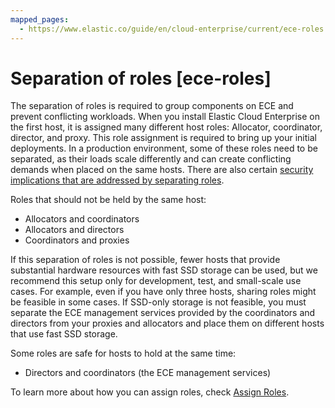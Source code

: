 ```yaml
---
mapped_pages:
  - https://www.elastic.co/guide/en/cloud-enterprise/current/ece-roles.html
---
```


# Separation of roles [ece-roles]

The separation of roles is required to group components on ECE and prevent conflicting workloads. When you install Elastic Cloud Enterprise on the first host, it is assigned many different host roles: Allocator, coordinator, director, and proxy. This role assignment is required to bring up your initial deployments. In a production environment, some of these roles need to be separated, as their loads scale differently and can create conflicting demands when placed on the same hosts. There are also certain [security implications that are addressed by separating roles](../../security/secure-your-elastic-cloud-enterprise-installation.md#ece-securing-vectors).

Roles that should not be held by the same host:

* Allocators and coordinators
* Allocators and directors
* Coordinators and proxies

If this separation of roles is not possible, fewer hosts that provide substantial hardware resources with fast SSD storage can be used, but we recommend this setup only for development, test, and small-scale use cases. For example, even if you have only three hosts, sharing roles might be feasible in some cases. If SSD-only storage is not feasible, you must separate the ECE management services provided by the coordinators and directors from your proxies and allocators and place them on different hosts that use fast SSD storage.

Some roles are safe for hosts to hold at the same time:

* Directors and coordinators (the ECE management services)

To learn more about how you can assign roles, check [Assign Roles](assign-roles-to-hosts.md).

